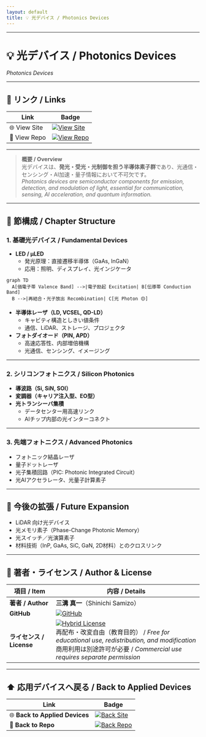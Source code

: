 ```yaml
---
layout: default
title: 💡 光デバイス / Photonics Devices
---
```


---

# 💡 光デバイス / Photonics Devices  
*Photonics Devices*

---

## 🔗 リンク / Links  

| Link | Badge |
|---|---|
| 🌐 View Site | [![View Site](https://img.shields.io/badge/View-Site-brightgreen?style=for-the-badge&logo=githubpages)](https://samizo-aitl.github.io/Edusemi-Plus/applied-devices/photonics-devices/) |
| 📂 View Repo | [![View Repo](https://img.shields.io/badge/View-Repo-blue?style=for-the-badge&logo=github)](https://github.com/Samizo-AITL/Edusemi-Plus/tree/main/applied-devices/photonics-devices) |

---

> **概要 / Overview**  
> 光デバイスは、**発光・受光・光制御を担う半導体素子群**であり、光通信・センシング・AI加速・量子情報において不可欠です。  
> *Photonics devices are semiconductor components for emission, detection, and modulation of light, essential for communication, sensing, AI acceleration, and quantum information.*

---

## 📖 節構成 / Chapter Structure  

### 1. 基礎光デバイス / Fundamental Devices
- **LED / µLED**  
  - 発光原理：直接遷移半導体（GaAs, InGaN）  
  - 応用：照明、ディスプレイ、光インジケータ

```mermaid
graph TD
  A[価電子帯 Valence Band] -->|電子励起 Excitation| B[伝導帯 Conduction Band]
  B -->|再結合・光子放出 Recombination| C[光 Photon 🟡]
```

- **半導体レーザ（LD, VCSEL, QD-LD）**  
  - キャビティ構造としきい値条件  
  - 通信、LiDAR、ストレージ、プロジェクタ  
- **フォトダイオード（PIN, APD）**  
  - 高速応答性、内部増倍機構  
  - 光通信、センシング、イメージング  

---

### 2. シリコンフォトニクス / Silicon Photonics
- **導波路（Si, SiN, SOI）**  
- **変調器（キャリア注入型、EO型）**  
- **光トランシーバ集積**  
  - データセンター用高速リンク  
  - AIチップ内部の光インターコネクト  

---

### 3. 先端フォトニクス / Advanced Photonics
- フォトニック結晶レーザ  
- 量子ドットレーザ  
- 光子集積回路（PIC: Photonic Integrated Circuit）  
- 光AIアクセラレータ、光量子計算素子  

---

## 📌 今後の拡張 / Future Expansion
- LiDAR 向け光デバイス  
- 光メモリ素子（Phase-Change Photonic Memory）  
- 光スイッチ／光演算素子  
- 材料技術（InP, GaAs, SiC, GaN, 2D材料）とのクロスリンク  

---

## 👤 **著者・ライセンス / Author & License**

| **項目 / Item** | **内容 / Details** |
|-----------------|--------------------|
| **著者 / Author** | **三溝 真一**（Shinichi Samizo） |
| **GitHub** | [![GitHub](https://img.shields.io/badge/GitHub-Samizo--AITL-blue?style=for-the-badge&logo=github)](https://github.com/Samizo-AITL) |
| **ライセンス / License** | [![Hybrid License](https://img.shields.io/badge/license-Hybrid-blueviolet?style=for-the-badge)](../../../#-ライセンス--license) <br> 再配布・改変自由（教育目的） / *Free for educational use, redistribution, and modification* <br> 商用利用は別途許可が必要 / *Commercial use requires separate permission* |

---

## ⬆️ 応用デバイスへ戻る / Back to Applied Devices

| Link | Badge |
|---|---|
| 🌐 **Back to Applied Devices** | [![Back Site](https://img.shields.io/badge/⬆️%20Back-Applied%20Devices-brightgreen?style=for-the-badge&logo=githubpages)](https://samizo-aitl.github.io/Edusemi-Plus/applied-devices/) |
| 📂 **Back to Repo** | [![Back Repo](https://img.shields.io/badge/⬆️%20Back-Repo-blue?style=for-the-badge&logo=github)](https://github.com/Samizo-AITL/Edusemi-Plus/tree/main/applied-devices) |
